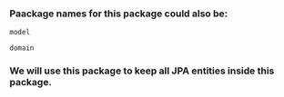 ### Paackage names for this package could also be: 
` model `

` domain `

### We will use this package to keep all JPA entities inside this package.
